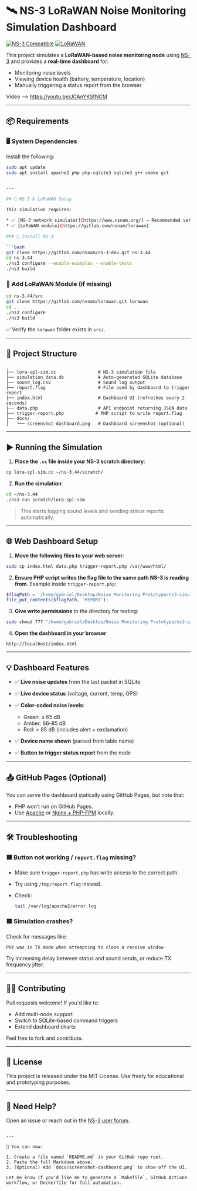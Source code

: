 # 🛰️ NS-3 LoRaWAN Noise Monitoring Simulation Dashboard

[![NS-3 Compatible](https://img.shields.io/badge/Simulator-NS3--3.44-blue)](https://www.nsnam.org/)
[![LoRaWAN](https://img.shields.io/badge/Module-LoRaWAN-green)](https://gitlab.com/nsnam/lorawan)

This project simulates a **LoRaWAN-based noise monitoring node** using [NS-3](https://www.nsnam.org/) and provides a **real-time dashboard** for:

- Monitoring noise levels
- Viewing device health (battery, temperature, location)
- Manually triggering a status report from the browser

Video --> https://youtu.be/JCAnYKSfNCM

---

## 📦 Requirements

### 🖥️ System Dependencies

Install the following:

```bash
sudo apt update
sudo apt install apache2 php php-sqlite3 sqlite3 g++ cmake git


---

## 🧪 NS-3 & LoRaWAN Setup

This simulation requires:

* ✅ [NS-3 network simulator](https://www.nsnam.org/) — Recommended version: `3.44`
* ✅ [LoRaWAN module](https://gitlab.com/nsnam/lorawan)

### 🔧 Install NS-3

```bash
git clone https://gitlab.com/nsnam/ns-3-dev.git ns-3.44
cd ns-3.44
./ns3 configure --enable-examples --enable-tests
./ns3 build
```

### 📡 Add LoRaWAN Module (if missing)

```bash
cd ns-3.44/src
git clone https://gitlab.com/nsnam/lorawan.git lorawan
cd ..
./ns3 configure
./ns3 build
```

✅ Verify the `lorawan` folder exists in `src/`.

---

## 📁 Project Structure

```
.
├── lora-spl-sim.cc                # NS-3 simulation file
├── simulation_data.db             # Auto-generated SQLite database
├── sound_log.csv                  # Sound log output
├── report.flag                    # File used by dashboard to trigger report
├── index.html                     # Dashboard UI (refreshes every 2 seconds)
├── data.php                       # API endpoint returning JSON data
├── trigger-report.php            # PHP script to write report.flag
├── docs/
│   └── screenshot-dashboard.png   # Dashboard screenshot (optional)
```

---

## ▶️ Running the Simulation

1. **Place the `.cc` file inside your NS-3 scratch directory**:

```bash
cp lora-spl-sim.cc ~/ns-3.44/scratch/
```

2. **Run the simulation**:

```bash
cd ~/ns-3.44
./ns3 run scratch/lora-spl-sim
```

> This starts logging sound levels and sending status reports automatically.

---

## 🌐 Web Dashboard Setup

1. **Move the following files to your web server**:

```bash
sudo cp index.html data.php trigger-report.php /var/www/html/
```

2. **Ensure PHP script writes the flag file to the same path NS-3 is reading from**. Example inside `trigger-report.php`:

```php
$flagPath = '/home/gabriel/Desktop/Noise Monitoring Prototype/ns3-simulation/ns-3.44/report.flag';
file_put_contents($flagPath, 'REPORT');
```

3. **Give write permissions** to the directory for testing:

```bash
sudo chmod 777 "/home/gabriel/Desktop/Noise Monitoring Prototype/ns3-simulation/ns-3.44"
```

4. **Open the dashboard in your browser**:

```
http://localhost/index.html
```

---

## 💡 Dashboard Features

* ✅ **Live noise updates** from the last packet in SQLite
* ✅ **Live device status** (voltage, current, temp, GPS)
* ✅ **Color-coded noise levels**:

  * Green: ≤ 65 dB
  * Amber: 66–85 dB
  * Red: > 85 dB (includes alert + exclamation)
* ✅ **Device name shown** (parsed from table name)
* ✅ **Button to trigger status report** from the node

---

## 📤 GitHub Pages (Optional)

You can serve the dashboard statically using GitHub Pages, but note that:

* PHP won’t run on GitHub Pages.
* Use [Apache](https://httpd.apache.org/) or [Nginx + PHP-FPM](https://www.nginx.com/resources/wiki/start/topics/examples/phpfastcgionnginx/) locally.

---

## 🛠️ Troubleshooting

### 🟥 Button not working / `report.flag` missing?

* Make sure `trigger-report.php` has write access to the correct path.
* Try using `/tmp/report.flag` instead.
* Check:

  ```bash
  tail /var/log/apache2/error.log
  ```

### 🟥 Simulation crashes?

Check for messages like:

```
PHY was in TX mode when attempting to close a receive window
```

Try increasing delay between status and sound sends, or reduce TX frequency jitter.

---

## 🧑‍💻 Contributing

Pull requests welcome! If you'd like to:

* Add multi-node support
* Switch to SQLite-based command triggers
* Extend dashboard charts

Feel free to fork and contribute.

---

## 📜 License

This project is released under the MIT License.
Use freely for educational and prototyping purposes.

---

## 🙋 Need Help?

Open an issue or reach out in the [NS-3 user forum](https://groups.google.com/g/ns-3-users).

```

---

📌 You can now:

1. Create a file named `README.md` in your GitHub repo root.
2. Paste the full Markdown above.
3. (Optional) Add `docs/screenshot-dashboard.png` to show off the UI.

Let me know if you'd like me to generate a `Makefile`, GitHub Actions workflow, or Dockerfile for full automation.
```
